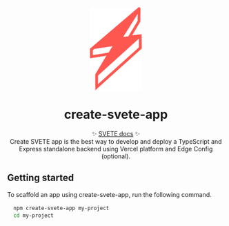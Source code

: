<p align="center">
  <img src="https://raw.githubusercontent.com/simonepriuli/create-svete-app/54ceace9ac52612254d1467dbd47b34e3e377543/static/logo.svg" width="120px" align="center" alt="IMongo logo" />
  <h1 align="center">create-svete-app</h1>
  <p align="center">
    ✨ <a href="https://imongo.priuli.co/">SVETE docs</a> ✨
    <br/>
    Create SVETE app is the best way to develop and deploy a TypeScript and Express standalone backend using Vercel platform and Edge Config (optional).
  </p>
</p>


## Getting started

To scaffold an app using create-svete-app, run the following command.
```bash
  npm create-svete-app my-project
  cd my-project
```
    
